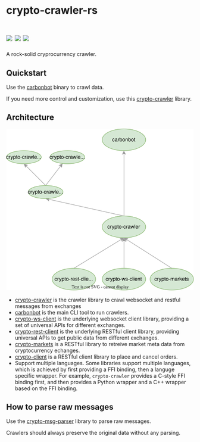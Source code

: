 # crypto-crawler-rs

[![](https://img.shields.io/github/workflow/status/crypto-crawler/crypto-crawler-rs/CI/main)](https://github.com/crypto-crawler/crypto-crawler-rs/actions?query=branch%3Amain)
[![](https://img.shields.io/crates/v/crypto-crawler.svg)](https://crates.io/crates/crypto-crawler)
[![](https://docs.rs/crypto-crawler/badge.svg)](https://docs.rs/crypto-crawler)
==========

A rock-solid cryprocurrency crawler.

## Quickstart

Use the [carbonbot](https://github.com/crypto-crawler/carbonbot) binary to crawl data.

If you need more control and customization, use this [crypto-crawler](./crypto-crawler) library.

## Architecture

![](./dependency-tree.svg)

- [crypto-crawler](./crypto-crawler) is the crawler library to crawl websocket and restful messages from exchanges
- [carbonbot](https://github.com/crypto-crawler/carbonbot) is the main CLI tool to run crawlers.
- [crypto-ws-client](./crypto-ws-client) is the underlying websocket client library, providing a set of universal APIs for different exchanges.
- [crypto-rest-client](./crypto-rest-client) is the underlying RESTful client library, providing universal APIs to get public data from different exchanges.
- [crypto-markets](./crypto-markets) is a RESTful library to retreive market meta data from cryptocurrency echanges.
- [crypto-client](./crypto-client) is a RESTful client library to place and cancel orders.
- Support multiple languages. Some libraries support multiple languages, which is achieved by first providing a FFI binding, then a languge specific wrapper. For example, `crypto-crawler` provides a C-style FFI binding first, and then provides a Python wrapper and a C++ wrapper based on the FFI binding.

## How to parse raw messages

Use the [crypto-msg-parser](https://github.com/crypto-crawler/crypto-msg-parser) library to parse raw messages.

Crawlers should always preserve the original data without any parsing.
